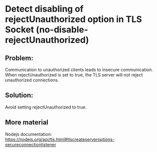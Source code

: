# Detect disabling of rejectUnauthorized option in TLS Socket (no-disable-rejectUnauthorized)

## Problem:
Communication to unauthorized clients leads to insecure communication.
When rejectUnauthorized is set to true, the TLS server will not reject unauthorized connections.

## Solution:
Avoid setting rejectUnauthorized to true.

## More material
Nodejs documentation: https://nodejs.org/api/tls.html#tlscreateserveroptions-secureconnectionlistener